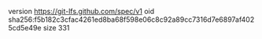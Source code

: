 version https://git-lfs.github.com/spec/v1
oid sha256:f5b182c3cfac4261ed8ba68f598e06c8c92a89cc7316d7e6897af4025cd5e49e
size 331
